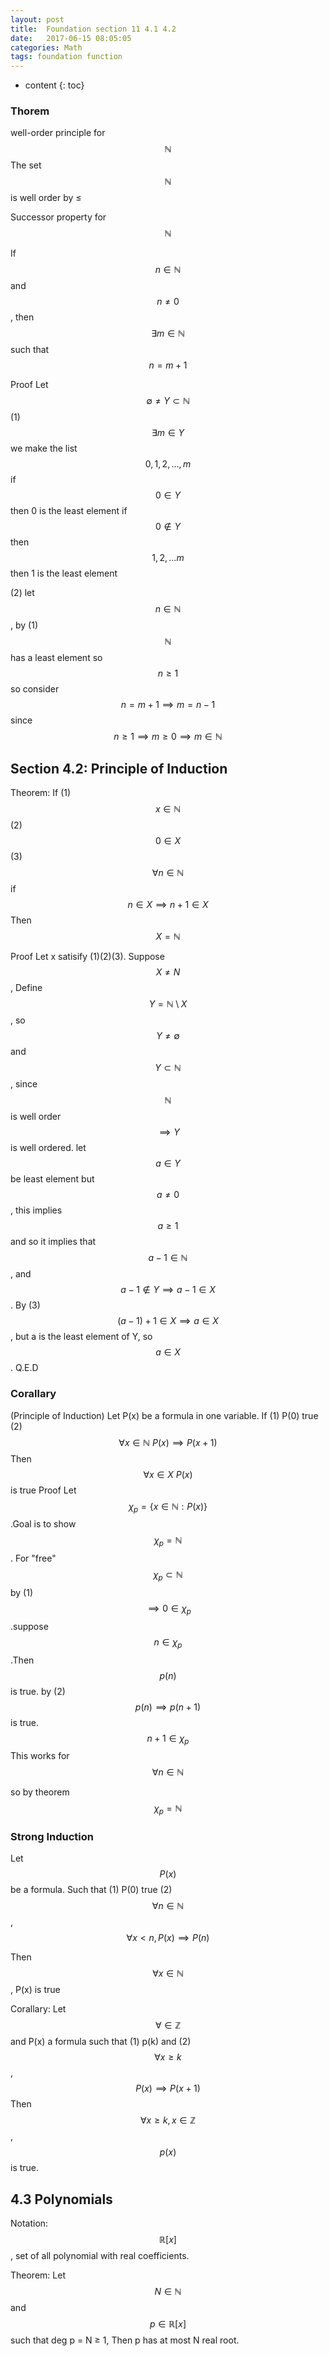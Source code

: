 ```yaml
---
layout: post
title:  Foundation section 11 4.1 4.2
date:   2017-06-15 08:05:05
categories: Math
tags: foundation function 
---
```

* content
{: toc}



### Thorem
well-order principle for $$\mathbb{N}$$
The set $$\mathbb{N}$$ is well order by ≤ 

Successor property for $$\mathbb{N}$$

If $$n \in \mathbb{N}$$ and $$n≠0$$, then $$\exists m \in \mathbb{N}$$ such that $$n=m+1$$

Proof
Let $$\emptyset ≠ Y \subset \mathbb{N}$$
(1) $$\exists m \in Y$$ we make the list $$0,1,2,...,m$$
if $$0 \in Y$$
then 0 is the least element
if $$0 \not\in Y$$ then $$1,2,...m$$
then 1 is the least element

(2)
let $$n \in \mathbb{N}$$, by (1) $$\mathbb{N}$$ has a least element so $$n≥1$$ so consider $$n=m+1 \implies m=n-1$$ since $$n≥1 \implies m≥0 \implies m \in \mathbb{N}$$

## Section 4.2: Principle of Induction
Theorem:
If (1) $$x \in \mathbb{N}$$ (2) $$0 \in X$$
(3) $$\forall n \in \mathbb{N}$$ if $$n \in X \implies n+1 \in X$$
Then $$X = \mathbb{N}$$

Proof
Let x satisify (1)(2)(3). Suppose $$X≠N$$, Define $$Y=\mathbb{N}\setminus X$$, so $$Y≠\emptyset$$ and $$Y \subset \mathbb{N}$$, since $$\mathbb{N}$$ is well order $$\implies Y$$ is well ordered. 
let $$a \in Y$$ be least element but $$a≠0$$, this implies $$a≥1$$ and so it implies that $$a-1 \in \mathbb{N}$$, and $$a-1 \not\in Y \implies a-1 \in X$$. By (3)$$(a-1)+1 \in X \implies a \in X$$, but a is the least element of Y, so $$a \in X$$. Q.E.D

### Corallary 
(Principle of Induction)
Let P(x) be a formula in one variable. If 
(1) P(0) true
(2) $$\forall x \in \mathbb{N} \ P(x) \implies P(x+1)$$
Then $$\forall x \in X \ P(x)$$ is true
Proof
Let $$\chi_p =\{x \in \mathbb{N}:P(x)\}$$ .Goal is to show $$\chi_p = \mathbb{N}$$. For "free" $$\chi_p \subset \mathbb{N}$$
by (1) $$\implies 0 \in \chi_p$$.suppose $$n \in \chi_p$$.Then $$p(n)$$ is true. by (2) $$p(n) \implies p(n+1)$$ is true. 
$$n+1 \in \chi_p$$ This works for $$\forall n \in \mathbb{N}$$

so by theorem $$\chi_p=\mathbb{N}$$


### Strong Induction
Let $$P(x)$$ be a formula. Such that 
(1) P(0) true
(2) $$\forall n \in \mathbb{N}$$,$$\forall x < n,P(x) \implies P(n)$$

Then $$\forall x \in \mathbb{N}$$, P(x) is true

Corallary: Let $$\forall \in \mathbb{Z}$$ and P(x) a formula such that 
(1) p(k) and 
(2) $$\forall x ≥ k$$,$$P(x) \implies P(x+1)$$
Then $$\forall x≥ k,x \in \mathbb{Z}$$,$$p(x)$$ is true. 

## 4.3 Polynomials

Notation:$$\mathbb{R}[x]$$, set of all polynomial with real coefficients. 

Theorem: Let $$N \in \mathbb{N}$$ and $$p \in \mathbb{R}[x]$$ such that deg p = N ≥ 1, Then p has at most N real root. 



